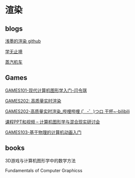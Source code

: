 # 渲染

## blogs

[浅墨的渲染 github](https://github.com/QianMo/Game-Programmer-Study-Notes)

[学无止境](https://www.zhihu.com/people/suan-fa-gong-cheng-shi/posts)

[蒸汽机车](https://www.zhihu.com/column/noobdawn)

## Games

[GAMES101-现代计算机图形学入门-闫令琪](https://www.bilibili.com/video/BV1X7411F744)

[GAMES202: 高质量实时渲染](https://sites.cs.ucsb.edu/~lingqi/teaching/games202.html)

[GAMES202-高质量实时渲染_哔哩哔哩 (゜-゜)つロ 干杯~-bilibili](https://www.bilibili.com/video/BV1YK4y1T7yY)

[课程PPT和视频 – 计算机图形学与混合现实研讨会](http://games-cn.org/games202-slidesandvideo/)

[GAMES103-基于物理的计算机动画入门](https://www.bilibili.com/video/BV12Q4y1S73g)

## books

3D游戏与计算机图形学中的数学方法

Fundamentals of Computer Graphicss